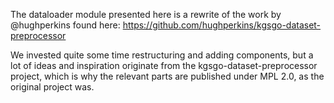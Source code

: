 The dataloader module presented here is a rewrite of the work by @hughperkins found here:
https://github.com/hughperkins/kgsgo-dataset-preprocessor

We invested quite some time restructuring and adding components, but a lot of ideas and inspiration originate from the kgsgo-dataset-preprocessor project, which is why the relevant parts are published under MPL 2.0, as the original project was.
